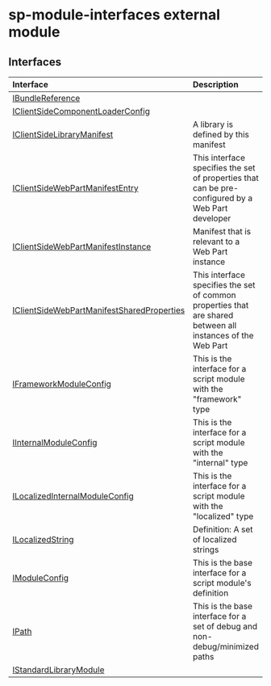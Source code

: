 # sp-module-interfaces external module




## Interfaces

| Interface	   |  Description |
|:-------------|:---------------|
| [IBundleReference](./sp-module-interfaces/ibundlereference.md)   |   |
| [IClientSideComponentLoaderConfig](./sp-module-interfaces/iclientsidecomponentloaderconfig.md)   |   |
| [IClientSideLibraryManifest](./sp-module-interfaces/iclientsidelibrarymanifest.md)   | A library is defined by this manifest  |
| [IClientSideWebPartManifestEntry](./sp-module-interfaces/iclientsidewebpartmanifestentry.md)   | This interface specifies the set of properties that can be pre-configured by a Web Part developer  |
| [IClientSideWebPartManifestInstance](./sp-module-interfaces/iclientsidewebpartmanifestinstance.md)   | Manifest that is relevant to a Web Part instance  |
| [IClientSideWebPartManifestSharedProperties](./sp-module-interfaces/iclientsidewebpartmanifestsharedproperties.md)   | This interface specifies the set of common properties that are shared between all instances of the Web Part  |
| [IFrameworkModuleConfig](./sp-module-interfaces/iframeworkmoduleconfig.md)   | This is the interface for a script module with the "framework" type  |
| [IInternalModuleConfig](./sp-module-interfaces/iinternalmoduleconfig.md)   | This is the interface for a script module with the "internal" type  |
| [ILocalizedInternalModuleConfig](./sp-module-interfaces/ilocalizedinternalmoduleconfig.md)   | This is the interface for a script module with the "localized" type  |
| [ILocalizedString](./sp-module-interfaces/ilocalizedstring.md)   | Definition: A set of localized strings  |
| [IModuleConfig](./sp-module-interfaces/imoduleconfig.md)   | This is the base interface for a script module's definition  |
| [IPath](./sp-module-interfaces/ipath.md)   | This is the base interface for a set of debug and non-debug/minimized paths  |
| [IStandardLibraryModule](./sp-module-interfaces/istandardlibrarymodule.md)   |   |






